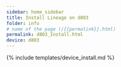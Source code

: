 ```yaml
---
sidebar: home_sidebar
title: Install Lineage on d803
folder: info
# name of the page (/{{permalink}}.html)
permalink: d803_Install.html
device: d803
---
```

{% include templates/device_install.md %}
